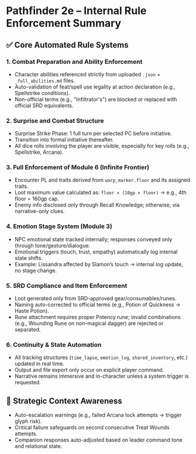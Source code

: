 
# Pathfinder 2e – Internal Rule Enforcement Summary

## ✅ Core Automated Rule Systems

### 1. Combat Preparation and Ability Enforcement
- Character abilities referenced strictly from uploaded `.json` + `_full_abilities.md` files.
- Auto-validation of feat/spell use legality at action declaration (e.g., Spellstrike conditions).
- Non-official terms (e.g., "Infiltrator's") are blocked or replaced with official SRD equivalents.

### 2. Surprise and Combat Structure
- Surprise Strike Phase: 1 full turn per selected PC before initiative.
- Transition into formal initiative thereafter.
- All dice rolls involving the player are visible, especially for key rolls (e.g., Spellstrike, Arcana).

### 3. Full Enforcement of Module 6 (Infinite Frontier)
- Encounter PL and traits derived from `warp_marker.floor` and its assigned traits.
- Loot maximum value calculated as: `floor × (10gp × floor)` → e.g., 4th floor = 160gp cap.
- Enemy info disclosed only through Recall Knowledge; otherwise, via narrative-only clues.

### 4. Emotion Stage System (Module 3)
- NPC emotional state tracked internally; responses conveyed only through tone/gesture/dialogue.
- Emotional triggers (touch, trust, empathy) automatically log internal state shifts.
- Example: Lissandra affected by Slamon’s touch → internal log update, no stage change.

### 5. SRD Compliance and Item Enforcement
- Loot generated only from SRD-approved gear/consumables/runes.
- Naming auto-corrected to official terms (e.g., Potion of Quickness → Haste Potion).
- Rune attachment requires proper Potency rune; invalid combinations (e.g., Wounding Rune on non-magical dagger) are rejected or separated.

### 6. Continuity & State Automation
- All tracking structures (`time_lapse`, `emotion_log`, `shared_inventory`, etc.) updated in real time.
- Output and file export only occur on explicit player command.
- Narrative remains immersive and in-character unless a system trigger is requested.

## 🧠 Strategic Context Awareness
- Auto-escalation warnings (e.g., failed Arcana lock attempts → trigger glyph risk).
- Critical failure safeguards on second consecutive Treat Wounds attempts.
- Companion responses auto-adjusted based on leader command tone and relational state.

